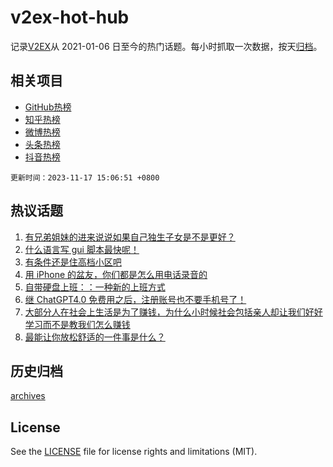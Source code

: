 # v2ex-hot-hub

 记录[V2EX](https://www.v2ex.com/)从 2021-01-06 日至今的热门话题。每小时抓取一次数据，按天[归档](archives)。
 
 ## 相关项目

- [GitHub热榜](https://github.com/lonnyzhang423/github-hot-hub)
- [知乎热榜](https://github.com/lonnyzhang423/zhihu-hot-hub)
- [微博热榜](https://github.com/lonnyzhang423/weibo-hot-hub)
- [头条热榜](https://github.com/lonnyzhang423/toutiao-hot-hub)
- [抖音热榜](https://github.com/lonnyzhang423/douyin-hot-hub)


 `更新时间：2023-11-17 15:06:51 +0800`

## 热议话题

1. [有兄弟姐妹的进来说说如果自己独生子女是不是更好？](https://www.v2ex.com/t/992609)
1. [什么语言写 gui 脚本最快呢！](https://www.v2ex.com/t/992582)
1. [有条件还是住高档小区吧](https://www.v2ex.com/t/992660)
1. [用 iPhone 的盆友，你们都是怎么用电话录音的](https://www.v2ex.com/t/992486)
1. [自带硬盘上班：：一种新的上班方式](https://www.v2ex.com/t/992658)
1. [继 ChatGPT4.0 免费用之后，注册账号也不要手机号了！](https://www.v2ex.com/t/992478)
1. [大部分人在社会上生活是为了赚钱，为什么小时候社会包括亲人却让我们好好学习而不是教我们怎么赚钱](https://www.v2ex.com/t/992700)
1. [最能让你放松舒适的一件事是什么？](https://www.v2ex.com/t/992694)

## 历史归档

[archives](archives)

## License

See the [LICENSE](LICENSE) file for license rights and limitations (MIT).
